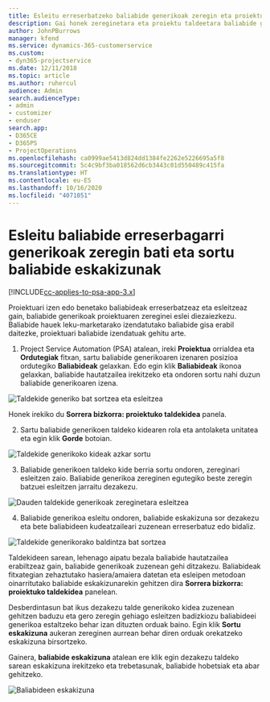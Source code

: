 ```yaml
---
title: Esleitu erreserbatzeko baliabide generikoak zeregin eta proiektu talde bati
description: Gai honek zereginetara eta proiektu taldeetara baliabide generikoak erreserbatzeko informazioa eskaintzen du.
author: JohnPBurrows
manager: kfend
ms.service: dynamics-365-customerservice
ms.custom:
- dyn365-projectservice
ms.date: 12/11/2018
ms.topic: article
ms.author: ruhercul
audience: Admin
search.audienceType:
- admin
- customizer
- enduser
search.app:
- D365CE
- D365PS
- ProjectOperations
ms.openlocfilehash: ca0999ae5413d824dd1384fe2262e5226695a5f8
ms.sourcegitcommit: 5c4c9bf3ba018562d6cb3443c01d550489c415fa
ms.translationtype: HT
ms.contentlocale: eu-ES
ms.lasthandoff: 10/16/2020
ms.locfileid: "4071051"
---
```

# <a name="assign-generic-bookable-resources-to-a-task-and-generate-resource-requirements"></a>Esleitu baliabide erreserbagarri generikoak zeregin bati eta sortu baliabide eskakizunak 

[!INCLUDE[cc-applies-to-psa-app-3.x](../includes/cc-applies-to-psa-app-3x.md)]

Proiektuari izen edo benetako baliabideak erreserbatzeaz eta esleitzeaz gain, baliabide generikoak proiektuaren zereginei eslei diezaiezkezu. Baliabide hauek leku-marketarako izendatutako baliabide gisa erabil daitezke, proiektuari baliabide izendatuak gehitu arte. 

1. Project Service Automation (PSA) atalean, ireki **Proiektua** orrialdea eta **Ordutegiak** fitxan, sartu baliabide generikoaren izenaren posizioa ordutegiko **Baliabideak** gelaxkan. Edo egin klik **Baliabideak** ikonoa gelaxkan, baliabide hautatzailea irekitzeko eta ondoren sortu nahi duzun baliabide generikoaren izena.

![Taldekide generiko bat sortzea eta esleitzea](media/RM-how-to-9.png)

Honek irekiko du **Sorrera bizkorra: proiektuko taldekidea** panela. 

2. Sartu baliabide generikoen taldeko kidearen rola eta antolaketa unitatea eta egin klik **Gorde** botoian.

![Taldekide generikoko kideak azkar sortu](media/RM-how-to-10.png)

3. Baliabide generikoen taldeko kide berria sortu ondoren, zereginari esleitzen zaio. Baliabide generikoa zereginen egutegiko beste zeregin batzuei esleitzen jarraitu dezakezu.

![Dauden taldekide generikoak zereginetara esleitzea](media/RM-how-to-11.png)

4. Baliabide generikoa esleitu ondoren, baliabide eskakizuna sor dezakezu eta bete baliabideen kudeatzaileari zuzenean erreserbatuz edo bidaliz.

![Taldekide generikorako baldintza bat sortzea](media/RM-how-to-12.png)

Taldekideen sarean, lehenago aipatu bezala baliabide hautatzailea erabiltzeaz gain, baliabide generikoak zuzenean gehi ditzakezu. Baliabideak fitxategian zehaztutako hasiera/amaiera datetan eta esleipen metodoan oinarritutako baliabide eskakizunarekin gehitzen dira **Sorrera bizkorra: proiektuko taldekidea** panelean.

Desberdintasun bat ikus dezakezu talde generikoko kidea zuzenean gehitzen baduzu eta gero zeregin gehiago esleitzen badizkiozu baliabideei generikoa estaltzeko behar izan dituzten orduak baino. Egin klik **Sortu eskakizuna** aukeran zereginen aurrean behar diren orduak orekatzeko eskakizuna birsortzeko.

Gainera, **baliabide eskakizuna** atalean ere klik egin dezakezu taldeko sarean eskakizuna irekitzeko eta trebetasunak, baliabide hobetsiak eta abar gehitzeko.

![Baliabideen eskakizuna](media/RM-how-to-13.png)

